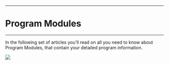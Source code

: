 ****
# Program Modules
---

In the following set of articles you'll read on all you need to know about Program Modules, that contain your detailed program information.

![](/assets_en/modules.PNG)





